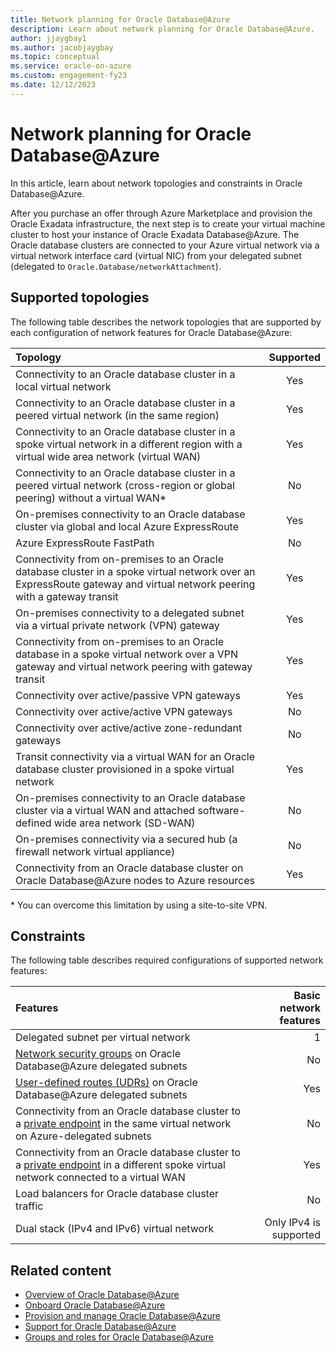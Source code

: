 ```yaml
---
title: Network planning for Oracle Database@Azure
description: Learn about network planning for Oracle Database@Azure. 
author: jjaygbay1
ms.author: jacobjaygbay
ms.topic: conceptual
ms.service: oracle-on-azure
ms.custom: engagement-fy23
ms.date: 12/12/2023
---
```


# Network planning for Oracle Database@Azure

In this article, learn about network topologies and constraints in Oracle Database@Azure.

After you purchase an offer through Azure Marketplace and provision the Oracle Exadata infrastructure, the next step is to create your virtual machine cluster to host your instance of Oracle Exadata Database@Azure. The Oracle database clusters are connected to your Azure virtual network via a virtual network interface card (virtual NIC) from your delegated subnet (delegated to `Oracle.Database/networkAttachment`).  

## Supported topologies

The following table describes the network topologies that are supported by each configuration of network features for Oracle Database@Azure:

|Topology |Supported |
| :------------------- |:---------------:|
|Connectivity to an Oracle database cluster in a local virtual network| Yes |
|Connectivity to an Oracle database cluster in a peered virtual network (in the same region)|Yes |
|Connectivity to an Oracle database cluster in a spoke virtual network in a different region with a virtual wide area network (virtual WAN) |Yes |
|Connectivity to an Oracle database cluster in a peered virtual network (cross-region or global peering) without a virtual WAN\* | No|
|On-premises connectivity to an Oracle database cluster via global and local Azure ExpressRoute |Yes|
|Azure ExpressRoute FastPath |No |
|Connectivity from on-premises to an Oracle database cluster in a spoke virtual network over an ExpressRoute gateway and virtual network peering with a gateway transit|Yes |
|On-premises connectivity to a delegated subnet via a virtual private network (VPN) gateway | Yes |
|Connectivity from on-premises to an Oracle database in a spoke virtual network over a VPN gateway and virtual network peering with gateway transit| Yes |
|Connectivity over active/passive VPN gateways| Yes |
|Connectivity over active/active VPN gateways| No |
|Connectivity over active/active zone-redundant gateways| No |
|Transit connectivity via a virtual WAN for an Oracle database cluster provisioned in a spoke virtual network| Yes |
|On-premises connectivity to an Oracle database cluster via a virtual WAN and attached software-defined wide area network (SD-WAN)|No|
|On-premises connectivity via a secured hub (a firewall network virtual appliance) | No|
|Connectivity from an Oracle database cluster on Oracle Database@Azure nodes to Azure resources|Yes|

\* You can overcome this limitation by using a site-to-site VPN.

## Constraints

The following table describes required configurations of supported network features:

|Features |Basic network features |
| :------------------- | -------------------: |
|Delegated subnet per virtual network |1|
|[Network security groups](../../virtual-network/network-security-groups-overview.md) on Oracle Database@Azure delegated subnets|No|
|[User-defined routes (UDRs)](../../virtual-network/virtual-networks-udr-overview.md#user-defined) on Oracle Database@Azure delegated subnets|Yes|
|Connectivity from an Oracle database cluster to a [private endpoint](../../private-link/private-endpoint-overview.md) in the same virtual network on Azure-delegated subnets|No|
|Connectivity from an Oracle database cluster to a [private endpoint](../../private-link/private-endpoint-overview.md) in a different spoke virtual network connected to a virtual WAN|Yes|
|Load balancers for Oracle database cluster traffic|No|
|Dual stack (IPv4 and IPv6) virtual network|Only IPv4 is supported|

## Related content

* [Overview of Oracle Database@Azure](database-overview.md)
* [Onboard Oracle Database@Azure](onboard-oracle-database.md)
* [Provision and manage Oracle Database@Azure](provision-oracle-database.md)
* [Support for Oracle Database@Azure](oracle-database-support.md)
* [Groups and roles for Oracle Database@Azure](oracle-database-groups-roles.md)
